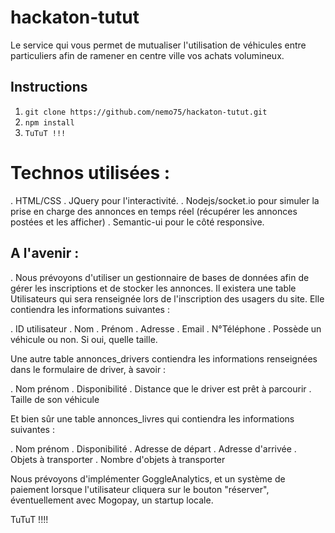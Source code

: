 # hackaton-tutut

Le service qui vous permet de mutualiser l'utilisation de véhicules entre particuliers afin de ramener en centre ville vos achats volumineux.

## Instructions

1. `git clone https://github.com/nemo75/hackaton-tutut.git`
2. `npm install`
3. `TuTuT !!!`

# Technos utilisées : 

. HTML/CSS
. JQuery pour l'interactivité.
. Nodejs/socket.io pour simuler la prise en charge des annonces en temps réel (récupérer les annonces postées et les afficher) 
. Semantic-ui pour le côté responsive.

## A l'avenir : 

. Nous prévoyons d'utiliser un gestionnaire de bases de données afin de gérer les inscriptions et de stocker les annonces.
Il existera une table Utilisateurs qui sera renseignée lors de l'inscription des usagers du site. Elle contiendra les informations suivantes : 

. ID utilisateur
. Nom
. Prénom
. Adresse
. Email
. N°Téléphone
. Possède un véhicule ou non. Si oui, quelle taille.

Une autre table annonces_drivers contiendra les informations renseignées dans le formulaire de driver, à savoir : 

. Nom prénom
. Disponibilité
. Distance que le driver est prêt à parcourir
. Taille de son véhicule

Et bien sûr une table annonces_livres qui contiendra les informations suivantes : 

. Nom prénom
. Disponibilité
. Adresse de départ
. Adresse d'arrivée
. Objets à transporter
. Nombre d'objets à transporter

Nous prévoyons d'implémenter GoggleAnalytics, et un système de paiement lorsque l'utilisateur cliquera sur le bouton "réserver", éventuellement avec Mogopay, un startup locale.


TuTuT !!!!
